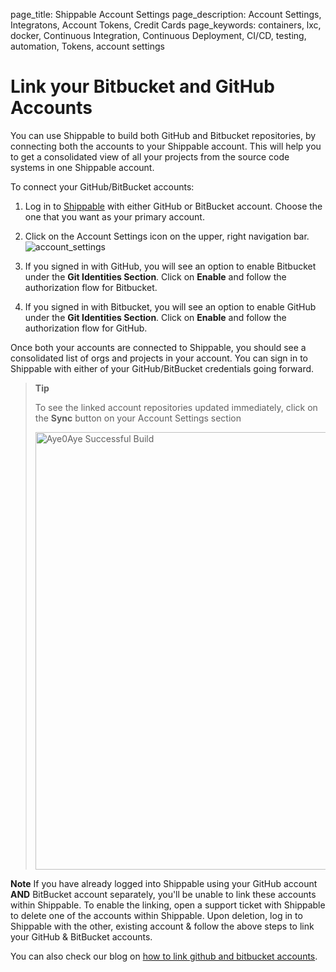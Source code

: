 page_title: Shippable Account Settings
page_description: Account Settings, Integratons, Account Tokens, Credit Cards
page_keywords: containers, lxc, docker, Continuous Integration, Continuous Deployment, CI/CD, testing, automation, Tokens, account settings

# Link your Bitbucket and GitHub Accounts

You can use Shippable to build both GitHub and Bitbucket repositories, by connecting both the accounts to your Shippable account. This will help you to get a consolidated view of all your projects from the source code systems in one Shippable account.

To connect your GitHub/BitBucket accounts:

1. Log in to [Shippable](<http://www.shippable.com>) with either GitHub or BitBucket account. Choose the one that you want as your primary account.

2. Click on the Account Settings icon on the upper, right navigation bar.
![account_settings](/tutorials/images/ci/account-settings.gif)
3. If you signed in with GitHub, you will see an option to enable Bitbucket under the **Git Identities Section**. Click on **Enable** and follow the authorization flow for Bitbucket.
4. If you signed in with Bitbucket, you will see an option to enable GitHub under the **Git Identities Section**. Click on **Enable** and follow the authorization flow for GitHub.

Once both your accounts are connected to Shippable, you should see a
consolidated list of orgs and projects in your account. You can sign in to Shippable
with either of your GitHub/BitBucket credentials going forward.

> **Tip**
>
> To see the linked account repositories updated immediately, click on the **Sync** button on your Account Settings section
>
> <img src="/tutorials/images/ci/account_settings_sync.png" alt="Aye0Aye Successful Build" style="width:700px;"/>


**Note**
If you have already logged into Shippable using your GitHub account **AND** BitBucket account separately, you'll be unable to link these accounts within Shippable. To enable the linking, open a support ticket with Shippable to delete one of the accounts within Shippable. Upon deletion, log in to Shippable with the other, existing account & follow the above steps to link your GitHub & BitBucket accounts.

You can also check our blog on [how to link github and bitbucket accounts](http://blog.shippable.com/how-to-link-github-and-bitbucket-accounts).

